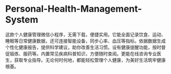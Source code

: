 # Personal-Health-Management-System
这款个人健康管理微信小程序，无需下载，便捷实用。它能全面记录饮食、运动、睡眠等日常健康数据，还可连接智能设备，同步心率、血压等指标。依据数据生成个性化健康报告，提供科学建议，助你改善生活习惯。设有健康提醒功能，按时督促锻炼、服药等。内置常见疾病科普知识，方便随时查阅。更能在线咨询专业医生，获取专业指导。无论何时何地，都能轻松管理个人健康，为美好生活筑牢健康根基。 
